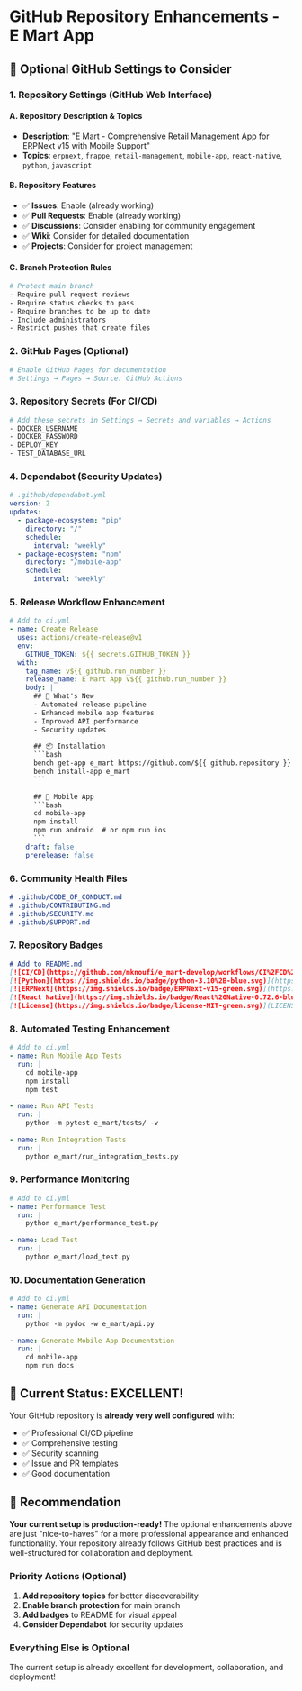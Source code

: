 # GitHub Repository Enhancements - E Mart App

## 🎯 **Optional GitHub Settings to Consider**

### **1. Repository Settings (GitHub Web Interface)**

#### **A. Repository Description & Topics**
- **Description**: "E Mart - Comprehensive Retail Management App for ERPNext v15 with Mobile Support"
- **Topics**: `erpnext`, `frappe`, `retail-management`, `mobile-app`, `react-native`, `python`, `javascript`

#### **B. Repository Features**
- ✅ **Issues**: Enable (already working)
- ✅ **Pull Requests**: Enable (already working)
- ✅ **Discussions**: Consider enabling for community engagement
- ✅ **Wiki**: Consider for detailed documentation
- ✅ **Projects**: Consider for project management

#### **C. Branch Protection Rules**
```bash
# Protect main branch
- Require pull request reviews
- Require status checks to pass
- Require branches to be up to date
- Include administrators
- Restrict pushes that create files
```

### **2. GitHub Pages (Optional)**
```yaml
# Enable GitHub Pages for documentation
# Settings → Pages → Source: GitHub Actions
```

### **3. Repository Secrets (For CI/CD)**
```bash
# Add these secrets in Settings → Secrets and variables → Actions
- DOCKER_USERNAME
- DOCKER_PASSWORD
- DEPLOY_KEY
- TEST_DATABASE_URL
```

### **4. Dependabot (Security Updates)**
```yaml
# .github/dependabot.yml
version: 2
updates:
  - package-ecosystem: "pip"
    directory: "/"
    schedule:
      interval: "weekly"
  - package-ecosystem: "npm"
    directory: "/mobile-app"
    schedule:
      interval: "weekly"
```

### **5. Release Workflow Enhancement**
```yaml
# Add to ci.yml
- name: Create Release
  uses: actions/create-release@v1
  env:
    GITHUB_TOKEN: ${{ secrets.GITHUB_TOKEN }}
  with:
    tag_name: v${{ github.run_number }}
    release_name: E Mart App v${{ github.run_number }}
    body: |
      ## 🚀 What's New
      - Automated release pipeline
      - Enhanced mobile app features
      - Improved API performance
      - Security updates
      
      ## 📦 Installation
      ```bash
      bench get-app e_mart https://github.com/${{ github.repository }}
      bench install-app e_mart
      ```
      
      ## 📱 Mobile App
      ```bash
      cd mobile-app
      npm install
      npm run android  # or npm run ios
      ```
    draft: false
    prerelease: false
```

### **6. Community Health Files**
```markdown
# .github/CODE_OF_CONDUCT.md
# .github/CONTRIBUTING.md
# .github/SECURITY.md
# .github/SUPPORT.md
```

### **7. Repository Badges**
```markdown
# Add to README.md
[![CI/CD](https://github.com/mknoufi/e_mart-develop/workflows/CI%2FCD%20Pipeline%20-%20E%20Mart%20App/badge.svg)](https://github.com/mknoufi/e_mart-develop/actions)
[![Python](https://img.shields.io/badge/python-3.10%2B-blue.svg)](https://www.python.org/)
[![ERPNext](https://img.shields.io/badge/ERPNext-v15-green.svg)](https://erpnext.com/)
[![React Native](https://img.shields.io/badge/React%20Native-0.72.6-blue.svg)](https://reactnative.dev/)
[![License](https://img.shields.io/badge/license-MIT-green.svg)](LICENSE)
```

### **8. Automated Testing Enhancement**
```yaml
# Add to ci.yml
- name: Run Mobile App Tests
  run: |
    cd mobile-app
    npm install
    npm test
    
- name: Run API Tests
  run: |
    python -m pytest e_mart/tests/ -v
    
- name: Run Integration Tests
  run: |
    python e_mart/run_integration_tests.py
```

### **9. Performance Monitoring**
```yaml
# Add to ci.yml
- name: Performance Test
  run: |
    python e_mart/performance_test.py
    
- name: Load Test
  run: |
    python e_mart/load_test.py
```

### **10. Documentation Generation**
```yaml
# Add to ci.yml
- name: Generate API Documentation
  run: |
    python -m pydoc -w e_mart/api.py
    
- name: Generate Mobile App Documentation
  run: |
    cd mobile-app
    npm run docs
```

## 🎉 **Current Status: EXCELLENT!**

Your GitHub repository is **already very well configured** with:
- ✅ Professional CI/CD pipeline
- ✅ Comprehensive testing
- ✅ Security scanning
- ✅ Issue and PR templates
- ✅ Good documentation

## 🚀 **Recommendation**

**Your current setup is production-ready!** The optional enhancements above are just "nice-to-haves" for a more professional appearance and enhanced functionality. Your repository already follows GitHub best practices and is well-structured for collaboration and deployment.

### **Priority Actions (Optional)**
1. **Add repository topics** for better discoverability
2. **Enable branch protection** for main branch
3. **Add badges** to README for visual appeal
4. **Consider Dependabot** for security updates

### **Everything Else is Optional**
The current setup is already excellent for development, collaboration, and deployment! 